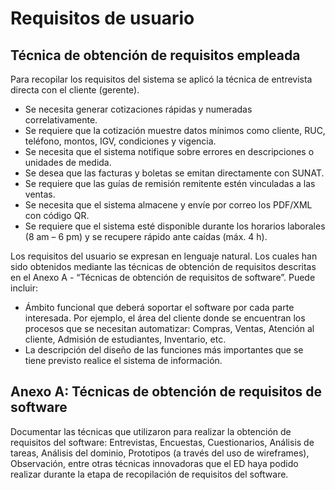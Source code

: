 # Requisitos de usuario
## Técnica de obtención de requisitos empleada
Para recopilar los requisitos del sistema se aplicó la técnica de entrevista directa con el cliente (gerente).

- Se necesita generar cotizaciones rápidas y numeradas correlativamente.
- Se requiere que la cotización muestre datos mínimos como cliente, RUC, teléfono, montos, IGV, condiciones y vigencia.
- Se necesita que el sistema notifique sobre errores en descripciones o unidades de medida.
- Se desea que las facturas y boletas se emitan directamente con SUNAT.
- Se requiere que las guías de remisión remitente estén vinculadas a las ventas.
- Se necesita que el sistema almacene y envíe por correo los PDF/XML con código QR.
- Se requiere que el sistema esté disponible durante los horarios laborales (8 am – 6 pm) y se recupere rápido ante caídas (máx. 4 h).

Los requisitos del usuario se expresan en lenguaje natural. Los cuales han sido obtenidos mediante las técnicas de obtención de requisitos descritas en el Anexo A - “Técnicas de obtención de requisitos de software”. Puede incluir:
- Ámbito funcional que deberá soportar el software por cada parte interesada. Por ejemplo, el área del cliente donde se encuentran los procesos que se necesitan automatizar:
Compras, Ventas, Atención al cliente, Admisión de estudiantes, Inventario, etc.
- La descripción del diseño de las funciones más importantes que se tiene previsto realice el sistema de información.

## Anexo A: Técnicas de obtención de requisitos de software
Documentar las técnicas que utilizaron para realizar la obtención de requisitos del software: Entrevistas, Encuestas, Cuestionarios, Análisis de tareas, Análisis del dominio, 
Prototipos (a través del uso de wireframes), Observación, entre otras técnicas innovadoras que el ED haya podido realizar durante la etapa de recopilación de requisitos del software.




